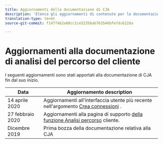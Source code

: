 ```yaml
---
title: Aggiornamenti della documentazione di CJA
description: 'Elenca gli aggiornamenti di contenuto per la documentazione di analisi del percorso cliente impostata a partire da dicembre 2019. '
translation-type: tm+mt
source-git-commit: f147f4b2a68cc1ce52356ab763546bfe7dc622da

---
```



# Aggiornamenti alla documentazione di analisi del percorso del cliente

I seguenti aggiornamenti sono stati apportati alla documentazione di CJA fin dal suo inizio.

| Data | Aggiornamento description |
| --- | --- |
| 14 aprile 2020 | Aggiornamenti all&#39;interfaccia utente più recente nell&#39;argomento [Crea connessioni](/help/connections/create-connection.md) . |
| 27 febbraio 2020 | Aggiornamenti alla pagina di supporto [della funzione Analisi percorso](/help/getting-started/cja-aa.md) cliente. |
| Dicembre 2019 | Prima bozza della documentazione relativa alla CJA |

